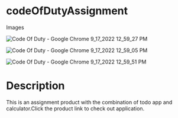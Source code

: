 # codeOfDutyAssignment

Images

![Code Of Duty - Google Chrome 9_17_2022 12_59_27 PM](https://user-images.githubusercontent.com/109431823/190846361-9750b109-c5cc-467c-90b7-9df07fa566da.png)

![Code Of Duty - Google Chrome 9_17_2022 12_59_05 PM](https://user-images.githubusercontent.com/109431823/190846373-5fa5e11f-0c27-4337-bd38-665d5ebc2cf6.png)

![Code Of Duty - Google Chrome 9_17_2022 12_59_51 PM](https://user-images.githubusercontent.com/109431823/190846382-c65bc9d0-dc41-4030-acc2-4ddf582ce0f0.png)

# Description

This is an assignment product with the combination of todo app and calculator.Click the product link to check out application.

